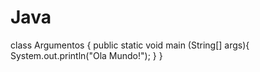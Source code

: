 # Java

class Argumentos {
	public static void main (String[] args){
		System.out.println("Ola Mundo!");
	}
}
